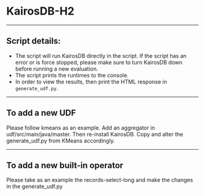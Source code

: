 # KairosDB-H2

___
## Script details:
- The script will run KairosDB directly in the script. If the script has an error or is force stopped, please make sure to turn KairosDB down before running a new evaluation.
- The script prints the runtimes to the console.
- In order to view the results, then print the HTML response in ```generate_udf.py```.

___
## To add a new UDF

Please follow kmeans as an example. 
Add an aggregator in udf/src/main/java/master. Then re-install KairosDB.
Copy and alter the generate_udf.py from KMeans accordingly.
___
## To add a new built-in operator

Please take as an example the records-select-long and make the changes in the generate_udf.py